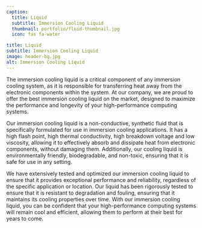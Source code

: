 ```yaml
---
caption:
  title: Liquid
  subtitle: Immersion Cooling Liquid
  thumbnail: portfolio/fluid-thumbnail.jpg
  icon: fas fa-water

title: Liquid
subtitle: Immersion Cooling Liquid
image: header-bg.jpg
alt: Immersion Cooling Liquid
---
```

The immersion cooling liquid is a critical component of any immersion cooling system, as it is responsible for transferring heat away from the electronic components within the system. At our company, we are proud to offer the best immersion cooling liquid on the market, designed to maximize the performance and longevity of your high-performance computing systems.

Our immersion cooling liquid is a non-conductive, synthetic fluid that is specifically formulated for use in immersion cooling applications. It has a high flash point, high thermal conductivity, high breakdown voltage and low viscosity, allowing it to effectively absorb and dissipate heat from electronic components, without damaging them. Additionally, our cooling liquid is environmentally friendly, biodegradable, and non-toxic, ensuring that it is safe for use in any setting.

We have extensively tested and optimized our immersion cooling liquid to ensure that it provides exceptional performance and reliability, regardless of the specific application or location. Our liquid has been rigorously tested to ensure that it is resistant to degradation and fouling, ensuring that it maintains its cooling properties over time. With our immersion cooling liquid, you can be confident that your high-performance computing systems will remain cool and efficient, allowing them to perform at their best for years to come.
